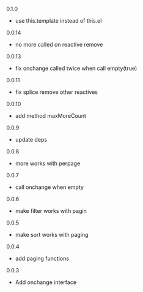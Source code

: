 0.1.0
* use this.template instead of this.el

0.0.14
* no more called on reactive remove

0.0.13
* fix onchange called twice when call empty(true)

0.0.11
* fix splice remove other reactives

0.0.10
* add method maxMoreCount

0.0.9
* update deps

0.0.8
* more works with perpage

0.0.7
* call onchange when empty

0.0.6
* make filter works with pagin

0.0.5
* make sort works with paging

0.0.4
* add paging functions

0.0.3
* Add onchange interface
